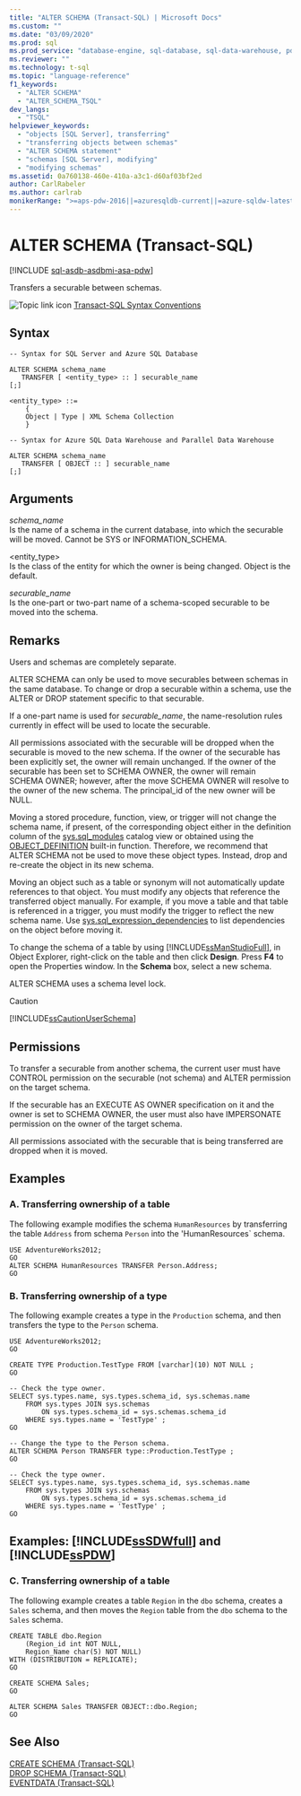 ```yaml
---
title: "ALTER SCHEMA (Transact-SQL) | Microsoft Docs"
ms.custom: ""
ms.date: "03/09/2020"
ms.prod: sql
ms.prod_service: "database-engine, sql-database, sql-data-warehouse, pdw"
ms.reviewer: ""
ms.technology: t-sql
ms.topic: "language-reference"
f1_keywords: 
  - "ALTER SCHEMA"
  - "ALTER_SCHEMA_TSQL"
dev_langs: 
  - "TSQL"
helpviewer_keywords: 
  - "objects [SQL Server], transferring"
  - "transferring objects between schemas"
  - "ALTER SCHEMA statement"
  - "schemas [SQL Server], modifying"
  - "modifying schemas"
ms.assetid: 0a760138-460e-410a-a3c1-d60af03bf2ed
author: CarlRabeler
ms.author: carlrab
monikerRange: ">=aps-pdw-2016||=azuresqldb-current||=azure-sqldw-latest||>=sql-server-2016||=sqlallproducts-allversions||>=sql-server-linux-2017||=azuresqldb-mi-current"
---
```

# ALTER SCHEMA (Transact-SQL)
[!INCLUDE [sql-asdb-asdbmi-asa-pdw](../../includes/applies-to-version/sql-asdb-asdbmi-asa-pdw.md)]

  Transfers a securable between schemas.  
  
 ![Topic link icon](../../database-engine/configure-windows/media/topic-link.gif "Topic link icon") [Transact-SQL Syntax Conventions](../../t-sql/language-elements/transact-sql-syntax-conventions-transact-sql.md)  
  
## Syntax  
  
```syntaxsql
-- Syntax for SQL Server and Azure SQL Database  
  
ALTER SCHEMA schema_name   
   TRANSFER [ <entity_type> :: ] securable_name   
[;]  
  
<entity_type> ::=  
    {  
    Object | Type | XML Schema Collection  
    }  
```  
  
```syntaxsql
-- Syntax for Azure SQL Data Warehouse and Parallel Data Warehouse  
  
ALTER SCHEMA schema_name   
   TRANSFER [ OBJECT :: ] securable_name   
[;]  
```  
  
## Arguments  
 *schema_name*  
 Is the name of a schema in the current database, into which the securable will be moved. Cannot be SYS or INFORMATION_SCHEMA.  
  
 \<entity_type>  
 Is the class of the entity for which the owner is being changed. Object is the default.  
  
 *securable_name*  
 Is the one-part or two-part name of a schema-scoped securable to be moved into the schema.  
  
## Remarks  
 Users and schemas are completely separate.  
  
 ALTER SCHEMA can only be used to move securables between schemas in the same database. To change or drop a securable within a schema, use the ALTER or DROP statement specific to that securable.  
  
 If a one-part name is used for *securable_name*, the name-resolution rules currently in effect will be used to locate the securable.  
  
 All permissions associated with the securable will be dropped when the securable is moved to the new schema. If the owner of the securable has been explicitly set, the owner will remain unchanged. If the owner of the securable has been set to SCHEMA OWNER, the owner will remain SCHEMA OWNER; however, after the move SCHEMA OWNER will resolve to the owner of the new schema. The principal_id of the new owner will be NULL.  
  
 Moving a stored procedure, function, view, or trigger will not change the schema name, if present, of the corresponding object either in the definition column of the [sys.sql_modules](../../relational-databases/system-catalog-views/sys-sql-modules-transact-sql.md) catalog view or obtained using the [OBJECT_DEFINITION](../../t-sql/functions/object-definition-transact-sql.md) built-in function. Therefore, we recommend that ALTER SCHEMA not be used to move these object types. Instead, drop and re-create the object in its new schema.  
  
 Moving an object such as a table or synonym will not automatically update references to that object. You must modify any objects that reference the transferred object manually. For example, if you move a table and that table is referenced in a trigger, you must modify the trigger to reflect the new schema name. Use [sys.sql_expression_dependencies](../../relational-databases/system-catalog-views/sys-sql-expression-dependencies-transact-sql.md) to list dependencies on the object before moving it.  

 To change the schema of a table by using [!INCLUDE[ssManStudioFull](../../includes/ssmanstudiofull-md.md)], in Object Explorer, right-click on the table and then click **Design**. Press **F4** to open the Properties window. In the **Schema** box, select a new schema.  
 
 ALTER SCHEMA uses a schema level lock.
  
> [!CAUTION]  
>  [!INCLUDE[ssCautionUserSchema](../../includes/sscautionuserschema-md.md)]  
  
## Permissions  
 To transfer a securable from another schema, the current user must have CONTROL permission on the securable (not schema) and ALTER permission on the target schema.  
  
 If the securable has an EXECUTE AS OWNER specification on it and the owner is set to SCHEMA OWNER, the user must also have IMPERSONATE permission on the owner of the target schema.  
  
 All permissions associated with the securable that is being transferred are dropped when it is moved.  
  
## Examples  
  
### A. Transferring ownership of a table  
 The following example modifies the schema `HumanResources` by transferring the table `Address` from schema `Person` into the 'HumanResources` schema.  
  
```  
USE AdventureWorks2012;  
GO  
ALTER SCHEMA HumanResources TRANSFER Person.Address;  
GO  
```  
  
### B. Transferring ownership of a type  
 The following example creates a type in the `Production` schema, and then transfers the type to the `Person` schema.  
  
```  
USE AdventureWorks2012;  
GO  
  
CREATE TYPE Production.TestType FROM [varchar](10) NOT NULL ;  
GO  
  
-- Check the type owner.  
SELECT sys.types.name, sys.types.schema_id, sys.schemas.name  
    FROM sys.types JOIN sys.schemas   
        ON sys.types.schema_id = sys.schemas.schema_id   
    WHERE sys.types.name = 'TestType' ;  
GO  
  
-- Change the type to the Person schema.  
ALTER SCHEMA Person TRANSFER type::Production.TestType ;  
GO  
  
-- Check the type owner.  
SELECT sys.types.name, sys.types.schema_id, sys.schemas.name  
    FROM sys.types JOIN sys.schemas   
        ON sys.types.schema_id = sys.schemas.schema_id   
    WHERE sys.types.name = 'TestType' ;  
GO  
```  
  
## Examples: [!INCLUDE[ssSDWfull](../../includes/sssdwfull-md.md)] and [!INCLUDE[ssPDW](../../includes/sspdw-md.md)]  
  
### C. Transferring ownership of a table  
 The following example creates a table `Region` in the `dbo` schema, creates a `Sales` schema, and then moves the `Region` table from the `dbo` schema to the `Sales` schema.  
  
```  
CREATE TABLE dbo.Region   
    (Region_id int NOT NULL,  
    Region_Name char(5) NOT NULL)  
WITH (DISTRIBUTION = REPLICATE);  
GO  
  
CREATE SCHEMA Sales;  
GO  
  
ALTER SCHEMA Sales TRANSFER OBJECT::dbo.Region;  
GO  
```  
  
## See Also  
 [CREATE SCHEMA &#40;Transact-SQL&#41;](../../t-sql/statements/create-schema-transact-sql.md)   
 [DROP SCHEMA &#40;Transact-SQL&#41;](../../t-sql/statements/drop-schema-transact-sql.md)   
 [EVENTDATA &#40;Transact-SQL&#41;](../../t-sql/functions/eventdata-transact-sql.md)  
  
  


